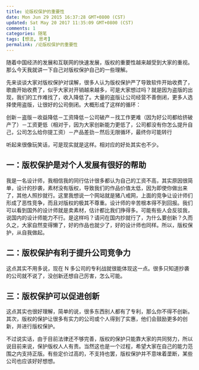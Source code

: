 ```yaml
---
title: 论版权保护的重要性
date: Mon Jun 29 2015 16:37:28 GMT+0800 (CST)
updated: Sat May 20 2017 11:35:09 GMT+0800 (CST)
comments: 1
categories: 随笔
tags: [想法, 思考]
permalink: /论版权保护的重要性
---
```


随着中国经济的发展和互联网的快速发展，版权的重要性越来越受到大家的重视。那么今天我就讲一下自己对版权保护自己的一些理解。

<!--more-->

先来谈谈大家对版权保护对误解，很多人认为版权保护严了导致软件开始收费了，歌曲开始收费了，似乎大家对开销越来越多，可是大家想过吗？就是因为盗版的出现，我们的工作难找了，收入降低了。大量的盗版让公司经营不善倒闭，更多人选择使用盗版，让很好的公司倒闭。大概形成了这样的循环：

创新－盗版－收益降低－工资降低－公司破产－找工作更难（因为好公司都给挤破产了）－工资更低（相对于，因为大家创新能力更低了，公司都没有你怎么提升自己，公司怎么给你提工资）－产品差劲－然后无限循环，最终你可能转行

听起来很像玩笑话，可是现实就是这样。相对应的好处其实也不少。

## 一：版权保护是对个人发展有很好的帮助

我是一名设计师，我相信我的同行估计很多都认为自己的工资不高，其实原因很简单，设计的抄袭，素材没有版权，导致我们的作品价值太低，因为即使你做出来了，其他人照抄就行。这里我想说一个网站就是猪八戒网，上面的竞争让设计师们形成了恶性竞争，而且对版权的极其不尊重。设计师的辛苦根本得不到回报。我们可以看到国外的设计师就是卖素材，估计都比我们挣得多。可能有些人会反驳我，说国内的设计师能力不行。是这样吗？请问在国内抄就行了，为什么要创新？久而久之，大家自然变得懒了，好的作品也就少了，好的设计师也同样。所以，版权保护，从自我做起。

## 二：版权保护有利于提升公司竞争力

这点其实不用多说，现在 N 多公司的专利战就很能体现这一点。很多只知道抄袭的公司就不说了，没创新还想自己厉害，怎么可能。

## 三：版权保护可以促进创新

这点其实也很好理解，简单的说，很多东西别人都有了专利，那么你不得不创新。其次，版权的保护让很多有实力的公司或个人得到了实惠，他们会鼓励更多的创新，并进行版权保护。

不过说实话，由于目前法律还不够完善，版权的保护只能靠大家的共同努力，所以说目前来说，保护版权人人有责。当然这也是一个过程，希望大家在自己的能力范围之内支持正版。有些定价过高的，不支持也罢，版权保护并不意味着垄断，某些公司也应该好好想想。
